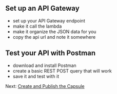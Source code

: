 ## Set up an API Gateway

- set up your API Gateway endpoint
- make it call the lambda
- make it organize the JSON data for you
- copy the api url and note it somewhere

## Test your API with Postman

- download and install Postman
- create a basic REST POST query that will work
- save it and test with it

Next: [Create and Publish the Capsule](06-capsule-creation.md)
